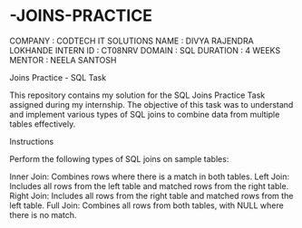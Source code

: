
# -JOINS-PRACTICE
COMPANY : CODTECH IT SOLUTIONS
NAME : DIVYA RAJENDRA LOKHANDE
INTERN ID : CT08NRV
DOMAIN : SQL
DURATION : 4 WEEKS
MENTOR : NEELA SANTOSH

Joins Practice - SQL Task

This repository contains my solution for the SQL Joins Practice Task assigned during my internship. The objective of this task was to understand and implement various types of SQL joins to combine data from multiple tables effectively.

Instructions

Perform the following types of SQL joins on sample tables:

Inner Join: Combines rows where there is a match in both tables.
Left Join: Includes all rows from the left table and matched rows from the right table.
Right Join: Includes all rows from the right table and matched rows from the left table.
Full Join: Combines all rows from both tables, with NULL where there is no match.

